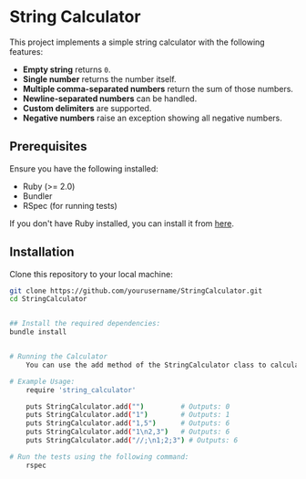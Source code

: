 # String Calculator

This project implements a simple string calculator with the following features:

- **Empty string** returns `0`.
- **Single number** returns the number itself.
- **Multiple comma-separated numbers** return the sum of those numbers.
- **Newline-separated numbers** can be handled.
- **Custom delimiters** are supported.
- **Negative numbers** raise an exception showing all negative numbers.

## Prerequisites

Ensure you have the following installed:
- Ruby (>= 2.0)
- Bundler
- RSpec (for running tests)

If you don't have Ruby installed, you can install it from [here](https://www.ruby-lang.org/en/documentation/installation/).

## Installation

Clone this repository to your local machine:

```bash
git clone https://github.com/yourusername/StringCalculator.git
cd StringCalculator


## Install the required dependencies:
bundle install


# Running the Calculator
    You can use the add method of the StringCalculator class to calculate the sum of numbers.

# Example Usage:
    require 'string_calculator'

    puts StringCalculator.add("")         # Outputs: 0
    puts StringCalculator.add("1")        # Outputs: 1
    puts StringCalculator.add("1,5")      # Outputs: 6
    puts StringCalculator.add("1\n2,3")   # Outputs: 6
    puts StringCalculator.add("//;\n1;2;3") # Outputs: 6

# Run the tests using the following command:
    rspec

